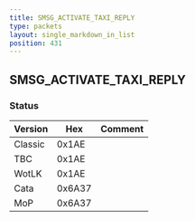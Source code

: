```yaml
---
title: SMSG_ACTIVATE_TAXI_REPLY
type: packets
layout: single_markdown_in_list
position: 431
---
```


## SMSG_ACTIVATE_TAXI_REPLY

### Status

Version    | Hex        | Comment
---------- | ---------- | ---------- 
Classic    | 0x1AE      |
TBC        | 0x1AE      |
WotLK      | 0x1AE      |
Cata       | 0x6A37     |
MoP        | 0x6A37     |